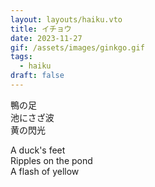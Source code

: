 ```yaml
---
layout: layouts/haiku.vto
title: イチョウ
date: 2023-11-27
gif: /assets/images/ginkgo.gif
tags:
  - haiku
draft: false
---
```


<!-- jp -->

鴨の足
<br> 池にさざ波
<br> 黄の閃光

<!-- endjp -->

<!-- en -->

A duck's feet
<br> Ripples on the pond
<br> A flash of yellow

<!-- enden -->
